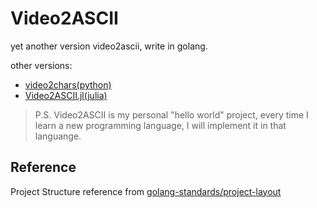 # Video2ASCII

yet another version video2ascii, write in golang.

other versions:

- [video2chars(python)](https://github.com/ryan4yin/video2chars)
- [Video2ASCII.jl(julia)](https://github.com/ryan4yin/Video2ASCII.jl)


>P.S. Video2ASCII is my personal "hello world" project, 
every time I learn a new programming language, I will implement it in that languange.

## Reference

Project Structure  reference from [golang-standards/project-layout](https://github.com/golang-standards/project-layout)

